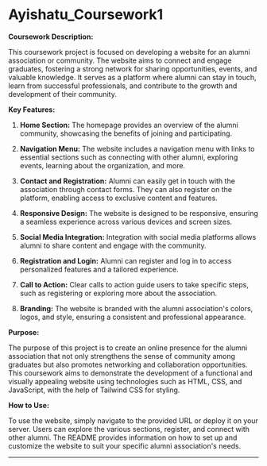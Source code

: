 # Ayishatu_Coursework1
**Coursework Description:**

This coursework project is focused on developing a website for an alumni association or community. The website aims to connect and engage graduates, fostering a strong network for sharing opportunities, events, and valuable knowledge. It serves as a platform where alumni can stay in touch, learn from successful professionals, and contribute to the growth and development of their community.

**Key Features:**

1. **Home Section:** The homepage provides an overview of the alumni community, showcasing the benefits of joining and participating.

2. **Navigation Menu:** The website includes a navigation menu with links to essential sections such as connecting with other alumni, exploring events, learning about the organization, and more.

3. **Contact and Registration:** Alumni can easily get in touch with the association through contact forms. They can also register on the platform, enabling access to exclusive content and features.

4. **Responsive Design:** The website is designed to be responsive, ensuring a seamless experience across various devices and screen sizes.

5. **Social Media Integration:** Integration with social media platforms allows alumni to share content and engage with the community.

6. **Registration and Login:** Alumni can register and log in to access personalized features and a tailored experience.

7. **Call to Action:** Clear calls to action guide users to take specific steps, such as registering or exploring more about the association.

8. **Branding:** The website is branded with the alumni association's colors, logos, and style, ensuring a consistent and professional appearance.

**Purpose:**

The purpose of this project is to create an online presence for the alumni association that not only strengthens the sense of community among graduates but also promotes networking and collaboration opportunities. This coursework aims to demonstrate the development of a functional and visually appealing website using technologies such as HTML, CSS, and JavaScript, with the help of Tailwind CSS for styling.

**How to Use:**

To use the website, simply navigate to the provided URL or deploy it on your server. Users can explore the various sections, register, and connect with other alumni. The README provides information on how to set up and customize the website to suit your specific alumni association's needs.

---

